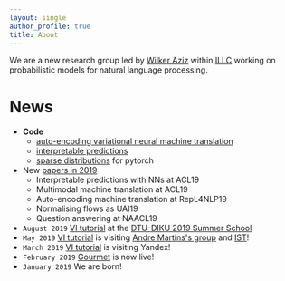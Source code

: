 ```yaml
---
layout: single
author_profile: true
title: About
---
```


We are a new research group led by [Wilker Aziz](http://wilkeraziz.github.io) within [ILLC](http://www.illc.uva.nl) working on probabilistic models for natural language processing. 


# News

* **Code** 
    * [auto-encoding variational neural machine translation](https://github.com/Roxot/AEVNMT.pt)
    * [interpretable predictions](https://github.com/bastings/interpretable_predictions)
    * [sparse distributions](https://github.com/probabll/sparse-distributions) for pytorch
* New [papers in 2019](/papers)
    * Interpretable predictions with NNs at ACL19
    * Multimodal machine translation at ACL19
    * Auto-encoding machine translation at RepL4NLP19 
    * Normalising flows as UAI19
    * Question answering at NAACL19
* `August 2019` [VI tutorial](https://vitutorial.github.io) at the [DTU-DIKU 2019 Summer School](http://summer-school-gan.compute.dtu.dk)
* `May 2019` [VI tutorial](https://vitutorial.github.io) is visiting [Andre Martins's group](https://andre-martins.github.io) and [IST](https://tecnico.ulisboa.pt)!
* `March 2019` [VI tutorial](https://vitutorial.github.io) is visiting Yandex!
* `February 2019` [Gourmet](https://gourmet-project.eu) is now live!
* `January 2019` We are born!
